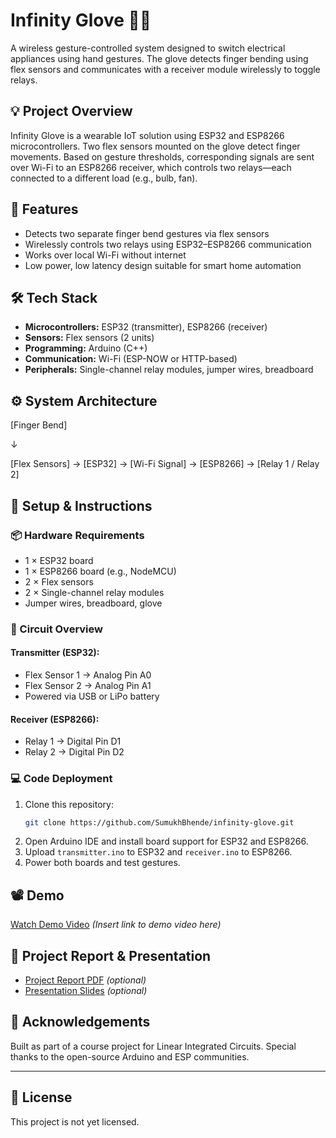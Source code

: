 # Infinity Glove 🔌🧤

A wireless gesture-controlled system designed to switch electrical appliances using hand gestures. The glove detects finger bending using flex sensors and communicates with a receiver module wirelessly to toggle relays.

## 💡 Project Overview

Infinity Glove is a wearable IoT solution using ESP32 and ESP8266 microcontrollers. Two flex sensors mounted on the glove detect finger movements. Based on gesture thresholds, corresponding signals are sent over Wi-Fi to an ESP8266 receiver, which controls two relays—each connected to a different load (e.g., bulb, fan).

## 🎯 Features

- Detects two separate finger bend gestures via flex sensors
- Wirelessly controls two relays using ESP32–ESP8266 communication
- Works over local Wi-Fi without internet
- Low power, low latency design suitable for smart home automation

## 🛠️ Tech Stack

- **Microcontrollers:** ESP32 (transmitter), ESP8266 (receiver)
- **Sensors:** Flex sensors (2 units)
- **Programming:** Arduino (C++)
- **Communication:** Wi-Fi (ESP-NOW or HTTP-based)
- **Peripherals:** Single-channel relay modules, jumper wires, breadboard

## ⚙️ System Architecture

[Finger Bend]

↓

[Flex Sensors] → [ESP32] → [Wi-Fi Signal] → [ESP8266] → [Relay 1 / Relay 2]

## 🔧 Setup & Instructions

### 📦 Hardware Requirements

- 1 × ESP32 board  
- 1 × ESP8266 board (e.g., NodeMCU)  
- 2 × Flex sensors  
- 2 × Single-channel relay modules  
- Jumper wires, breadboard, glove

### 🔌 Circuit Overview

#### Transmitter (ESP32):
- Flex Sensor 1 → Analog Pin A0  
- Flex Sensor 2 → Analog Pin A1  
- Powered via USB or LiPo battery  

#### Receiver (ESP8266):
- Relay 1 → Digital Pin D1  
- Relay 2 → Digital Pin D2  

### 💻 Code Deployment

1. Clone this repository:
   ```bash
   git clone https://github.com/SumukhBhende/infinity-glove.git

2. Open Arduino IDE and install board support for ESP32 and ESP8266.
3. Upload `transmitter.ino` to ESP32 and `receiver.ino` to ESP8266.
4. Power both boards and test gestures.

## 📽️ Demo

[Watch Demo Video](#) *(Insert link to demo video here)*

## 📎 Project Report & Presentation

* [Project Report PDF](#) *(optional)*
* [Presentation Slides](#) *(optional)*

## 🤝 Acknowledgements

Built as part of a course project for Linear Integrated Circuits. Special thanks to the open-source Arduino and ESP communities.

---

## 📜 License

This project is not yet licensed.


